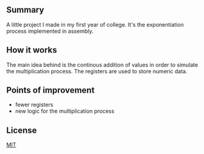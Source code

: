 ## Summary
A little project I made in my first year of college.
It's the exponentiation process implemented in assembly.

## How it works
The main idea behind is the continous addition of values in order to simulate the multiplication process. The registers are used to store numeric data.

## Points of improvement
- fewer registers
- new logic for the multiplication process

## License
[MIT](https://choosealicense.com/licenses/mit/)
